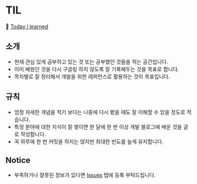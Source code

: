 # TIL
:page_with_curl: [Today I learned](https://mwjjeong.github.io/TIL/)
## 소개
* 현재 관심 있게 공부하고 있는 것 또는 공부했던 것들을 적는 공간입니다.
* 이미 배웠던 것을 다시 구글링 하지 않도록 잘 기록해두는 것을 목표로 합니다. 
* 목차별로 잘 정리해서 개발을 위한 레퍼런스로 활용하는 것이 목표입니다.

## 규칙
* 엄청 자세한 개념을 적기 보다는 나중에 다시 봤을 때도 잘 이해할 수 있을 정도로 적습니다.
* 특정 분야에 대한 지식이 잘 쌓이면 한 달에 한 번 이상 개발 블로그에 배운 것을 글로 작성합니다.
* 꼭 하루에 한 번 커밋을 하지는 않지만 최대한 빈도를 높게 유지합니다.

## Notice
* 부족하거나 잘못된 정보가 있다면 [Issues](https://github.com/mwjjeong/TIL/issues) 탭에 등록 부탁드립니다.
